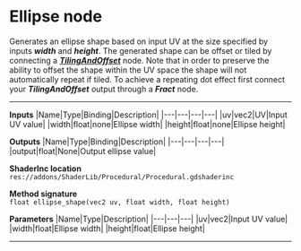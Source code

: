 # Ellipse node
Generates an ellipse shape based on input UV at the size specified by inputs <b><i>width</i></b> and <b><i>height</i></b>. The generated shape can be offset or tiled by connecting a <b><i>[TilingAndOffset](/documentation/Nodes/UV/TilingAndOffset.md)</i></b> node. Note that in order to preserve the ability to offset the shape within the UV space the shape will not automatically repeat if tiled. To achieve a repeating dot effect first connect your <b><i>TilingAndOffset</i></b> output through a <b><i>Fract</i></b> node.
<hr>

**Inputs**
|Name|Type|Binding|Description|
|---|---|---|---|
|uv|vec2|UV|Input UV value|
|width|float|none|Ellipse width|
|height|float|none|Ellipse height|
  
**Outputs**
|Name|Type|Binding|Description|
|---|---|---|---|
|output|float|None|Output ellipse value|

**ShaderInc location**
<br>`res://addons/ShaderLib/Procedural/Procedural.gdshaderinc`

**Method signature**
<br>`float ellipse_shape(vec2 uv, float width, float height)`

**Parameters**
|Name|Type|Description|
|---|---|---|
|uv|vec2|Input UV value|
|width|float|Ellipse width|
|height|float|Ellipse height|
___